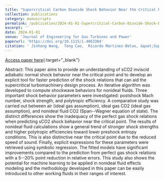 ```yaml
---
title: "Supercritical Carbon Dioxide Shock Behavior Near the Critical Point"
collection: publications
category: manuscripts
permalink: /publication/2024-01-01-Supercritical-Carbon-Dioxide-Shock-Behavior-Near-the-Critical-Point
excerpt: ''
date: 2024-01-01
venue: 'Journal of Engineering for Gas Turbines and Power'
paperurl: 'https://doi.org/10.1115/1.4063384'
citation: ' Jinhong Wang,  Teng Cao,  Ricardo Martinez-Botas, &quot;Supercritical Carbon Dioxide Shock Behavior Near the Critical Point.&quot; Journal of Engineering for Gas Turbines and Power, 2024.'
---
```

[Access paper here](https://doi.org/10.1115/1.4063384){:target="_blank"}

Abstract:
This paper aims to provide an understanding of sCO2 inviscid adiabatic normal shock behavior near the critical point and to develop an explicit tool for faster prediction of the shock relations that can aid the supercritical turbomachinery design process. An iterative algorithm was developed to compute shockwave behaviors for nonideal fluids. Three important shock behavior parameters were investigated: postshock Mach number, shock strength, and polytropic efficiency. A comparative study was carried out between air (ideal gas assumption), ideal gas CO2 (ideal gas assumption), and nonideal fluid CO2 (Span--Wagner equation of state). The distinct differences show the inadequacy of the perfect gas shock relations when predicting sCO2 shock behavior near the critical point. The results of nonideal fluid calculations show a general trend of stronger shock strengths and higher polytropic efficiencies toward lower preshock entropy conditions. This is also distinctive near the critical point due to the reduced speed of sound. Finally, explicit expressions for these parameters were retrieved using symbolic regression. The fitted models have significant improvements compared to the prediction from perfect gas shock relations with a 5--20\% point reduction in relative errors. This study also shows the potential for machine learning to be applied in nonideal fluid effects modeling and the methodology developed in this paper can be easily introduced to other working fluids in their ranges of interest.